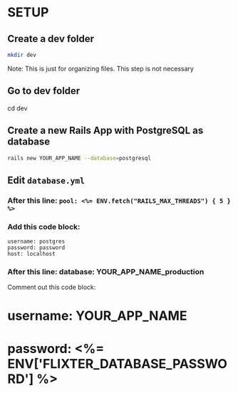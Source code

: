 # SETUP

## Create a dev folder

```bash
mkdir dev
```

Note: This is just for organizing files. This step is not necessary

## Go to dev folder

cd dev

## Create a new Rails App with PostgreSQL as database

```bash
rails new YOUR_APP_NAME --database=postgresql
```

## Edit  `database.yml`

### After this line: `pool: <%= ENV.fetch("RAILS_MAX_THREADS") { 5 } %>`

### Add this code block:

```
username: postgres
password: password
host: localhost
```

### After this line: database: YOUR_APP_NAME_production

Comment out this code block:
# username: YOUR_APP_NAME
# password: <%= ENV['FLIXTER_DATABASE_PASSWORD'] %>
